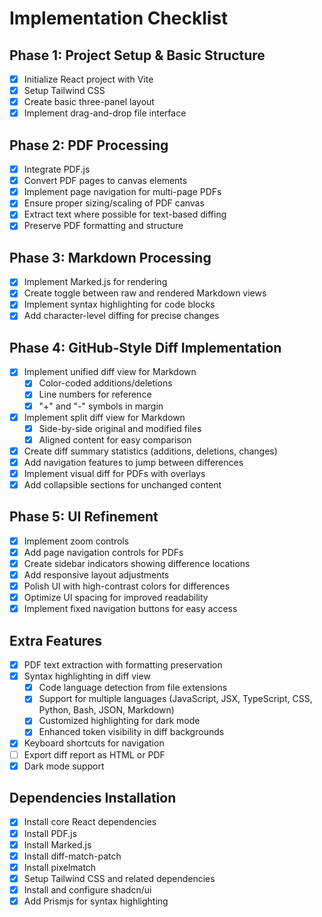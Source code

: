 # Implementation Checklist

## Phase 1: Project Setup & Basic Structure
- [x] Initialize React project with Vite
- [x] Setup Tailwind CSS
- [x] Create basic three-panel layout
- [x] Implement drag-and-drop file interface

## Phase 2: PDF Processing
- [x] Integrate PDF.js
- [x] Convert PDF pages to canvas elements
- [x] Implement page navigation for multi-page PDFs
- [x] Ensure proper sizing/scaling of PDF canvas
- [x] Extract text where possible for text-based diffing
- [x] Preserve PDF formatting and structure

## Phase 3: Markdown Processing
- [x] Implement Marked.js for rendering
- [x] Create toggle between raw and rendered Markdown views
- [x] Implement syntax highlighting for code blocks
- [x] Add character-level diffing for precise changes

## Phase 4: GitHub-Style Diff Implementation
- [x] Implement unified diff view for Markdown
  - [x] Color-coded additions/deletions
  - [x] Line numbers for reference
  - [x] "+" and "-" symbols in margin
- [x] Implement split diff view for Markdown
  - [x] Side-by-side original and modified files
  - [x] Aligned content for easy comparison
- [x] Create diff summary statistics (additions, deletions, changes)
- [x] Add navigation features to jump between differences
- [x] Implement visual diff for PDFs with overlays
- [x] Add collapsible sections for unchanged content

## Phase 5: UI Refinement
- [x] Implement zoom controls
- [x] Add page navigation controls for PDFs
- [x] Create sidebar indicators showing difference locations
- [x] Add responsive layout adjustments
- [x] Polish UI with high-contrast colors for differences
- [x] Optimize UI spacing for improved readability
- [x] Implement fixed navigation buttons for easy access

## Extra Features
- [x] PDF text extraction with formatting preservation
- [x] Syntax highlighting in diff view
  - [x] Code language detection from file extensions
  - [x] Support for multiple languages (JavaScript, JSX, TypeScript, CSS, Python, Bash, JSON, Markdown)
  - [x] Customized highlighting for dark mode
  - [x] Enhanced token visibility in diff backgrounds
- [x] Keyboard shortcuts for navigation
- [ ] Export diff report as HTML or PDF
- [x] Dark mode support

## Dependencies Installation
- [x] Install core React dependencies
- [x] Install PDF.js
- [x] Install Marked.js
- [x] Install diff-match-patch
- [x] Install pixelmatch
- [x] Setup Tailwind CSS and related dependencies
- [x] Install and configure shadcn/ui
- [x] Add Prismjs for syntax highlighting 